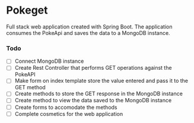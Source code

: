 # Pokeget

Full stack web application created with Spring Boot. The application consumes the PokeApi and saves the data to a MongoDB instance.

### Todo

- [ ] Connect MongoDB instance
- [ ] Create Rest Controller that performs GET operations against the PokeAPI
- [ ] Make form on index template store the value entered and pass it to the GET method
- [ ] Create methods to store the GET response in the MongoDB instance
- [ ] Create method to view the data saved to the MongoDB instance
- [ ] Create forms to accomodate the methods
- [ ] Complete cosmetics for the web application
